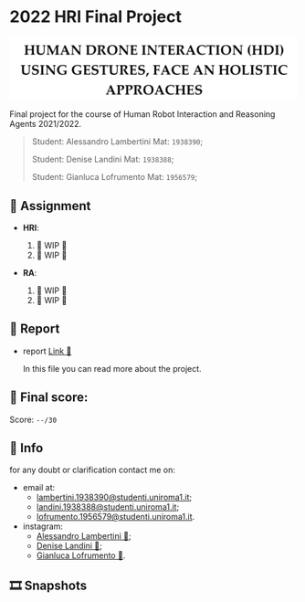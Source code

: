 # 2022 HRI Final Project
<p align="center">
    <img src="./READMEimages/title.png" style="width: 750px;"></img>
</p>

Final project for the course of Human Robot Interaction and Reasoning Agents 2021/2022.

>Student: Alessandro Lambertini Mat: `1938390`;
>
>Student: Denise Landini Mat: `1938388`;
>
>Student: Gianluca Lofrumento Mat: `1956579`;

## 📝 Assignment

-   **HRI**:
    1.	👷 WIP 👷
    2.	👷 WIP 👷

-   **RA**:
    1.	👷 WIP 👷
    2.	👷 WIP 👷

## 📜 Report

-   report [Link 🔗](./HRI-RA%20FinalProject%20report.pdf)

    In this file you can read more about the project.

## 💯 Final score:

Score: `--/30`

## 🙋 Info

for any doubt or clarification contact me on:

-   email at:
    -   lambertini.1938390@studenti.uniroma1.it;
    -   landini.1938388@studenti.uniroma1.it;
    -   lofrumento.1956579@studenti.uniroma1.it.
-   instagram:
    -   [Alessandro Lambertini 🔗](https://www.instagram.com/lambertinialessandro/);
    -   [Denise Landini 🔗](https://www.instagram.com/_officialdeni_/);
    -   [Gianluca Lofrumento 🔗](https://www.instagram.com/gianlucchio/).

## 🎞️ Snapshots

<!--
<p align="center">
    <img src="./READMEimages/_.png" style="width: 800px; height: 300px"></img>
    <br>
    👷 WIP 👷
</p>
-->
